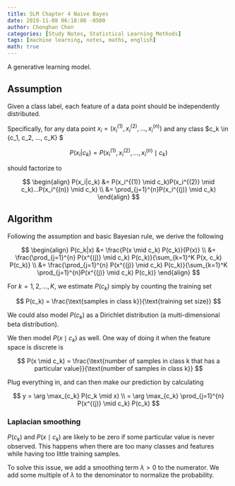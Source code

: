 ```yaml
---
title: SLM Chapter 4 Naive Bayes
date: 2019-11-08 06:18:00 -0500
author: Chonghan Chen
categories: [Study Notes, Statistical Learning Methods]
tags: [machine learning, notes, maths, english]
math: true
---
```




A generative learning model.



## Assumption

Given a class label, each feature of a data point should be independently distributed.

Specifically, for any data point $x_i=(x_i^{(1)}, x_i^{(2)},..., x_i^{(n)})$ and any class $c_k \in \{c_1, c_2, ..., c_K\} $

$$
P(x_i|c_k) = P(x_i^{(1)}, x_i^{(2)},..., x_i^{(n)} \mid c_k)
$$

should factorize to

$$
\begin{align}
P(x_i|c_k) &= P(x_i^{(1)} \mid c_k)P(x_i^{(2)} \mid c_k)...P(x_i^{(n)} \mid c_k) \\
&= \prod_{j=1}^{n}P(x_i^{(j)} \mid c_k)  
\end{align}
$$


## Algorithm

Following the assumption and basic Bayesian rule, we derive the following

$$
\begin{align}
P(c_k|x) &= \frac{P(x \mid c_k) P(c_k)}{P(x)} \\
&= \frac{\prod_{j=1}^{n} P(x^{(j)} \mid c_k) P(c_k)}{\sum_{k=1}^K P(x, c_k) P(c_k)} \\
&= \frac{\prod_{j=1}^{n} P(x^{(j)} \mid c_k) P(c_k)}{\sum_{k=1}^K \prod_{j=1}^{n}P(x^{(j)} \mid c_k) P(c_k)}
\end{align}
$$


For $k=1,2,...,K$, we estimate $P(c_k)$ simply by counting the training set

$$
P(c_k) = \frac{\text{samples in class k}}{\text{training set size}}
$$

We could also model $P(c_k)$ as a Dirichlet distribution (a multi-dimensional beta distribution).

We then model $P(x \mid c_k)$ as well. One way of doing it when the feature space is discrete is

$$
P(x \mid c_k) = \frac{\text{number of samples in class k that has a particular value}}{\text{number of samples in class k}}
$$

Plug everything in, and can then make our prediction by calculating

$$
y = \arg \max_{c_k} P(c_k \mid x) \\
= \arg \max_{c_k} \prod_{j=1}^{n} P(x^{(j)} \mid c_k) P(c_k)
$$


### Laplacian smoothing

$P(c_k)$ and $P(x \mid c_k)$ are likely to be zero if some particular value is never observed. This happens when there are too many classes and features while having too little training samples.

To solve this issue, we add a smoothing term $\lambda > 0$ to the numerator. We add some multiple of $\lambda$ to the denominator to normalize the probability.

